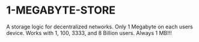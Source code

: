 # 1-MEGABYTE-STORE
A storage logic for decentralized networks. Only 1 Megabyte on each users device. Works with 1, 100, 3333, and 8 Billion users. Always 1 MB!!!
